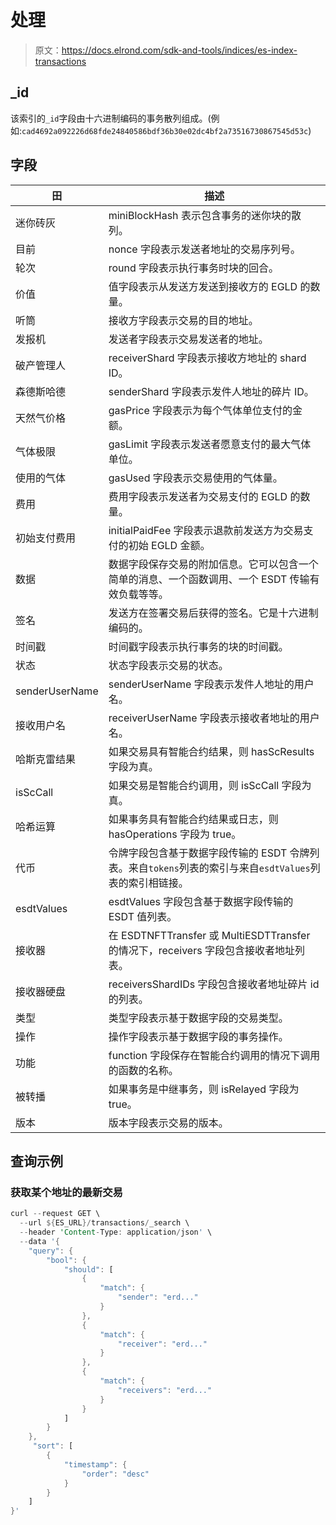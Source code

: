 # 处理

> 原文：<https://docs.elrond.com/sdk-and-tools/indices/es-index-transactions>

 ## _id

该索引的`_id`字段由十六进制编码的事务散列组成。(例如:`cad4692a092226d68fde24840586bdf36b30e02dc4bf2a73516730867545d53c`)

## 字段

| 田 | 描述 |
| --- | --- |
| 迷你砖灰 | miniBlockHash 表示包含事务的迷你块的散列。 |
| 目前 | nonce 字段表示发送者地址的交易序列号。 |
| 轮次 | round 字段表示执行事务时块的回合。 |
| 价值 | 值字段表示从发送方发送到接收方的 EGLD 的数量。 |
| 听筒 | 接收方字段表示交易的目的地址。 |
| 发报机 | 发送者字段表示交易发送者的地址。 |
| 破产管理人 | receiverShard 字段表示接收方地址的 shard ID。 |
| 森德斯哈德 | senderShard 字段表示发件人地址的碎片 ID。 |
| 天然气价格 | gasPrice 字段表示为每个气体单位支付的金额。 |
| 气体极限 | gasLimit 字段表示发送者愿意支付的最大气体单位。 |  |
| 使用的气体 | gasUsed 字段表示交易使用的气体量。 |
| 费用 | 费用字段表示发送者为交易支付的 EGLD 的数量。 |
| 初始支付费用 | initialPaidFee 字段表示退款前发送方为交易支付的初始 EGLD 金额。 |
| 数据 | 数据字段保存交易的附加信息。它可以包含一个简单的消息、一个函数调用、一个 ESDT 传输有效负载等等。 |
| 签名 | 发送方在签署交易后获得的签名。它是十六进制编码的。 |
| 时间戳 | 时间戳字段表示执行事务的块的时间戳。 |
| 状态 | 状态字段表示交易的状态。 |
| senderUserName | senderUserName 字段表示发件人地址的用户名。 |
| 接收用户名 | receiverUserName 字段表示接收者地址的用户名。 |
| 哈斯克雷结果 | 如果交易具有智能合约结果，则 hasScResults 字段为真。 |
| isScCall | 如果交易是智能合约调用，则 isScCall 字段为真。 |
| 哈希运算 | 如果事务具有智能合约结果或日志，则 hasOperations 字段为 true。 |
| 代币 | 令牌字段包含基于数据字段传输的 ESDT 令牌列表。来自`tokens`列表的索引与来自`esdtValues`列表的索引相链接。 |
| esdtValues | esdtValues 字段包含基于数据字段传输的 ESDT 值列表。 |
| 接收器 | 在 ESDTNFTTransfer 或 MultiESDTTransfer 的情况下，receivers 字段包含接收者地址列表。 |
| 接收器硬盘 | receiversShardIDs 字段包含接收者地址碎片 id 的列表。 |
| 类型 | 类型字段表示基于数据字段的交易类型。 |
| 操作 | 操作字段表示基于数据字段的事务操作。 |
| 功能 | function 字段保存在智能合约调用的情况下调用的函数的名称。 |
| 被转播 | 如果事务是中继事务，则 isRelayed 字段为 true。 |
| 版本 | 版本字段表示交易的版本。 |

## 查询示例

### 获取某个地址的最新交易

```rust
curl --request GET \
  --url ${ES_URL}/transactions/_search \
  --header 'Content-Type: application/json' \
  --data '{
    "query": {
        "bool": {
            "should": [
                {
                    "match": {
                        "sender": "erd..."
                    }
                },
                {
                    "match": {
                        "receiver": "erd..."
                    }
                },
                {
                    "match": {
                        "receivers": "erd..."
                    }
                }
            ]
        }
    },
     "sort": [
        {
            "timestamp": {
                "order": "desc"
            }
        }
    ]
}' 
```
